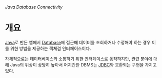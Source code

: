 *Java Database Connectivity*
# 개요
[Java](../Java.md)로 만든 앱에서 [Database](../../Database/Database.md)에 접근해 데이터를 조회하거나 수정해야 하는 경우 이를 위한 방법을 제공하는 객체겸 인터페이스이다.

자체적으로는 데이터베이스와 소통하기 위한 인터페이스로 동작하지만, 관련 분야에 대해 Java의 위상이 상당히 높아서 어지간한 DBMS는 [JDBC](JDBC.md)와 호환되는 구현을 가지고 있다.